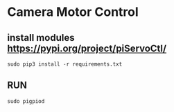 # Camera Motor Control

## install modules https://pypi.org/project/piServoCtl/

`sudo pip3 install -r requirements.txt`

## RUN

`sudo pigpiod`